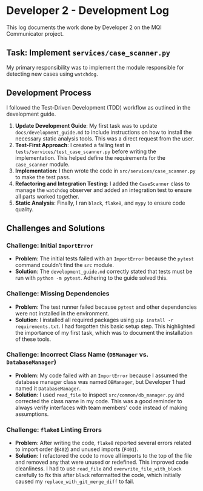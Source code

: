 # Developer 2 - Development Log

This log documents the work done by Developer 2 on the MQI Communicator project.

## Task: Implement `services/case_scanner.py`

My primary responsibility was to implement the module responsible for detecting new cases using `watchdog`.

## Development Process

I followed the Test-Driven Development (TDD) workflow as outlined in the development guide.

1.  **Update Development Guide**: My first task was to update `docs/development_guide.md` to include instructions on how to install the necessary static analysis tools. This was a direct request from the user.
2.  **Test-First Approach**: I created a failing test in `tests/services/test_case_scanner.py` before writing the implementation. This helped define the requirements for the `case_scanner` module.
3.  **Implementation**: I then wrote the code in `src/services/case_scanner.py` to make the test pass.
4.  **Refactoring and Integration Testing**: I added the `CaseScanner` class to manage the `watchdog` observer and added an integration test to ensure all parts worked together.
5.  **Static Analysis**: Finally, I ran `black`, `flake8`, and `mypy` to ensure code quality.

## Challenges and Solutions

### Challenge: Initial `ImportError`

*   **Problem**: The initial tests failed with an `ImportError` because the `pytest` command couldn't find the `src` module.
*   **Solution**: The `development_guide.md` correctly stated that tests must be run with `python -m pytest`. Adhering to the guide solved this.

### Challenge: Missing Dependencies

*   **Problem**: The test runner failed because `pytest` and other dependencies were not installed in the environment.
*   **Solution**: I installed all required packages using `pip install -r requirements.txt`. I had forgotten this basic setup step. This highlighted the importance of my first task, which was to document the installation of these tools.

### Challenge: Incorrect Class Name (`DBManager` vs. `DatabaseManager`)

*   **Problem**: My code failed with an `ImportError` because I assumed the database manager class was named `DBManager`, but Developer 1 had named it `DatabaseManager`.
*   **Solution**: I used `read_file` to inspect `src/common/db_manager.py` and corrected the class name in my code. This was a good reminder to always verify interfaces with team members' code instead of making assumptions.

### Challenge: `flake8` Linting Errors

*   **Problem**: After writing the code, `flake8` reported several errors related to import order (`E402`) and unused imports (`F401`).
*   **Solution**: I refactored the code to move all imports to the top of the file and removed any that were unused or redefined. This improved code cleanliness. I had to use `read_file` and `overwrite_file_with_block` carefully to fix this after `black` reformatted the code, which initially caused my `replace_with_git_merge_diff` to fail.
